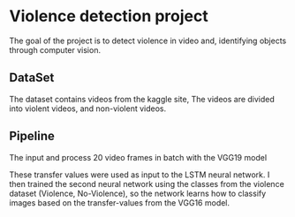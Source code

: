 # Violence detection project

The goal of the project is to detect violence in video and,  identifying objects through computer vision.


## DataSet

The dataset contains videos from the kaggle site, The videos are divided into  violent videos, and  non-violent videos.

## Pipeline

The input and process 20 video frames in batch with the VGG19 model 

These transfer values were used as input to the LSTM neural network. I then trained the second neural network using the classes from the violence dataset (Violence, No-Violence), so the network learns how to classify images based on the transfer-values from the VGG16 model.
